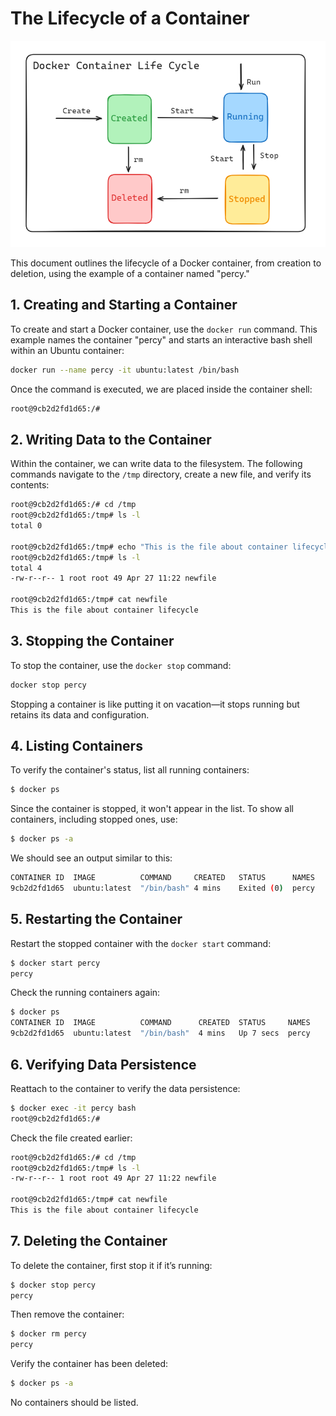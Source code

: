 # The Lifecycle of a Container

![alt text](./images/container-lifecycle.PNG)

This document outlines the lifecycle of a Docker container, from creation to deletion, using the example of a container named "percy."

## 1. Creating and Starting a Container

To create and start a Docker container, use the `docker run` command. This example names the container "percy" and starts an interactive bash shell within an Ubuntu container:

```sh
docker run --name percy -it ubuntu:latest /bin/bash
```

Once the command is executed, we are placed inside the container shell:

```sh
root@9cb2d2fd1d65:/#
```

## 2. Writing Data to the Container

Within the container, we can write data to the filesystem. The following commands navigate to the `/tmp` directory, create a new file, and verify its contents:

```sh
root@9cb2d2fd1d65:/# cd /tmp
root@9cb2d2fd1d65:/tmp# ls -l
total 0

root@9cb2d2fd1d65:/tmp# echo "This is the file about container lifecycle" > newfile
root@9cb2d2fd1d65:/tmp# ls -l
total 4
-rw-r--r-- 1 root root 49 Apr 27 11:22 newfile

root@9cb2d2fd1d65:/tmp# cat newfile
This is the file about container lifecycle
```

## 3. Stopping the Container

To stop the container, use the `docker stop` command:

```sh
docker stop percy
```

Stopping a container is like putting it on vacation—it stops running but retains its data and configuration.

## 4. Listing Containers

To verify the container's status, list all running containers:

```sh
$ docker ps
```

Since the container is stopped, it won't appear in the list. To show all containers, including stopped ones, use:

```sh
$ docker ps -a
```

We should see an output similar to this:

```sh
CONTAINER ID  IMAGE          COMMAND     CREATED   STATUS      NAMES
9cb2d2fd1d65  ubuntu:latest  "/bin/bash" 4 mins    Exited (0)  percy
```

## 5. Restarting the Container

Restart the stopped container with the `docker start` command:

```sh
$ docker start percy
percy
```

Check the running containers again:

```sh
$ docker ps
CONTAINER ID  IMAGE          COMMAND      CREATED  STATUS     NAMES
9cb2d2fd1d65  ubuntu:latest  "/bin/bash"  4 mins   Up 7 secs  percy
```

## 6. Verifying Data Persistence

Reattach to the container to verify the data persistence:

```sh
$ docker exec -it percy bash
root@9cb2d2fd1d65:/#
```

Check the file created earlier:

```sh
root@9cb2d2fd1d65:/# cd /tmp
root@9cb2d2fd1d65:/tmp# ls -l
-rw-r--r-- 1 root root 49 Apr 27 11:22 newfile

root@9cb2d2fd1d65:/tmp# cat newfile
This is the file about container lifecycle
```

## 7. Deleting the Container

To delete the container, first stop it if it’s running:

```sh
$ docker stop percy
percy
```

Then remove the container:

```sh
$ docker rm percy
percy
```

Verify the container has been deleted:

```sh
$ docker ps -a
```

No containers should be listed.

